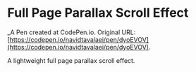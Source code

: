 # Full Page Parallax Scroll Effect
 _A Pen created at CodePen.io. Original URL: [https://codepen.io/navidtavalaei/pen/dyoEVOV](https://codepen.io/navidtavalaei/pen/dyoEVOV).

 A lightweight full page parallax scroll effect.
